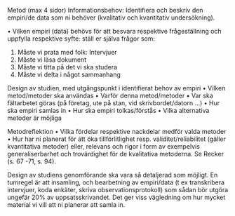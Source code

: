 Metod (max 4 sidor)
Informationsbehov: Identifiera och beskriv den empiri/de data som ni behöver (kvalitativ och kvantitativ undersökning).

• Vilken empiri (data) behövs för att besvara respektive frågeställning och uppfylla respektive syfte: ställ er själva frågor som:
1. Måste vi prata med folk: Intervjuer
2. Måste vi läsa dokument
3. Måste vi titta på det vi ska studera
4. Måste vi delta i något sammanhang

Design av studien, med utgångspunkt i identifierat behov av empiri
• Vilken metod/metoder ska användas
• Varför denna metod/metoder
• Var ska fältarbetet göras (på företag, ute på stan, vid skrivbordet/datorn ...)
• Hur ska empiri samlas in
• Hur ska empiri tolkas/förstås
• Vilka alternativa metoder är möjliga

Metodreflektion
• Vilka fördelar respektive nackdelar medför valda metoder
• Hur har ni planerat för att öka tillförlitlighet resp. validitet/reliabilitet (gäller
kvantitativa metoder) eller, relevans och rigor i form av exempelvis generaliserbarhet och trovärdighet för de kvalitativa metoderna. Se Recker (s. 67 -71, s. 94).

Design av studiens genomförande ska vara så detaljerad som möjligt. En tumregel är att insamling, och bearbetning av empiri/data (t ex transkribera intervjuer, koda enkäter, skriva observationsprotokoll) som sådan bör utgöra ungefär 20% av uppsatsskrivandet. Det ger viss vägledning om hur mycket material vi vill att ni planerar att samla in.